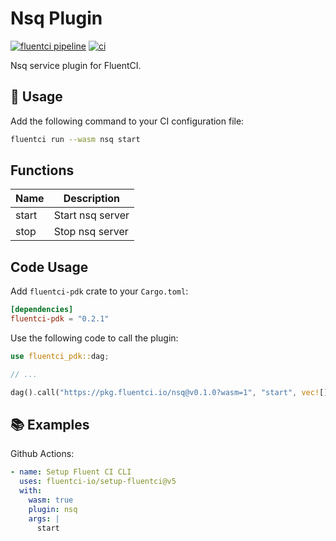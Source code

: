 # Nsq Plugin

[![fluentci pipeline](https://shield.fluentci.io/x/nsq)](https://pkg.fluentci.io/nsq)
[![ci](https://github.com/fluentci-io/services/actions/workflows/nsq.yml/badge.svg)](https://github.com/fluentci-io/services/actions/workflows/nsq.yml)

Nsq service plugin for FluentCI.

## 🚀 Usage

Add the following command to your CI configuration file:

```bash
fluentci run --wasm nsq start
```

## Functions

| Name   | Description                                 |
| ------ | --------------------------------------------|
| start  | Start nsq server                       |
| stop   | Stop nsq server                        |

## Code Usage

Add `fluentci-pdk` crate to your `Cargo.toml`:

```toml
[dependencies]
fluentci-pdk = "0.2.1"
```

Use the following code to call the plugin:

```rust
use fluentci_pdk::dag;

// ...

dag().call("https://pkg.fluentci.io/nsq@v0.1.0?wasm=1", "start", vec![])?;
```

## 📚 Examples

Github Actions:

```yaml
- name: Setup Fluent CI CLI
  uses: fluentci-io/setup-fluentci@v5
  with:
    wasm: true
    plugin: nsq
    args: |
      start
```
